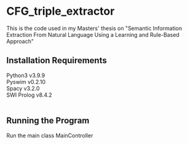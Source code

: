 # CFG_triple_extractor

This is the code used in my Masters' thesis on "Semantic Information Extraction From Natural Language Using a Learning and Rule-Based Approach" <br />

## Installation Requirements

Python3 v3.9.9<br />
Pyswim v0.2.10<br />
Spacy v3.2.0<br />
SWI Prolog v8.4.2<br /><br />
## Running the Program
Run the main class MainController<br />

